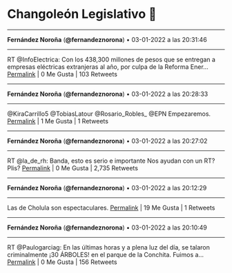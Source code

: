 # Changoleón Legislativo 🙈
*****
**Fernández Noroña** (**@fernandeznorona**) • 03-01-2022 a las 20:31:46
*****
RT @InfoElectrica: Con los 438,300 millones de pesos que se entregan a empresas eléctricas extranjeras al año, por culpa de la Reforma Ener…
[Permalink](https://twitter.com/fernandeznorona/status/1478222600937562117) | 0 Me Gusta | 103 Retweets
*****
**Fernández Noroña** (**@fernandeznorona**) • 03-01-2022 a las 20:28:33
*****
@KiraCarrillo5 @TobiasLatour @Rosario_Robles_ @EPN Empezaremos.
[Permalink](https://twitter.com/fernandeznorona/status/1478221789654306816) | 1 Me Gusta | 1 Retweets
*****
**Fernández Noroña** (**@fernandeznorona**) • 03-01-2022 a las 20:27:02
*****
RT @la_de_rh: Banda, esto es serio e importante
Nos ayudan con un RT? Plis?
[Permalink](https://twitter.com/fernandeznorona/status/1478221406844473346) | 0 Me Gusta | 2,735 Retweets
*****
**Fernández Noroña** (**@fernandeznorona**) • 03-01-2022 a las 20:12:29
*****
Las de Cholula son espectaculares.
[Permalink](https://twitter.com/fernandeznorona/status/1478217746089398275) | 19 Me Gusta | 1 Retweets
*****
**Fernández Noroña** (**@fernandeznorona**) • 03-01-2022 a las 20:10:49
*****
RT @Paulogarciag: En las últimas horas y a plena luz del día, se talaron criminalmente ¡30 ÁRBOLES! en el parque de la Conchita. 
Fuimos a…
[Permalink](https://twitter.com/fernandeznorona/status/1478217328303263749) | 0 Me Gusta | 156 Retweets